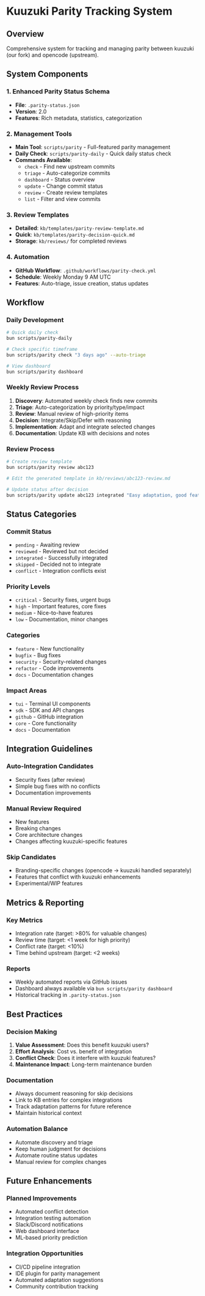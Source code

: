 # Kuuzuki Parity Tracking System

## Overview
Comprehensive system for tracking and managing parity between kuuzuki (our fork) and opencode (upstream).

## System Components

### 1. Enhanced Parity Status Schema
- **File**: `.parity-status.json`
- **Version**: 2.0
- **Features**: Rich metadata, statistics, categorization

### 2. Management Tools
- **Main Tool**: `scripts/parity` - Full-featured parity management
- **Daily Check**: `scripts/parity-daily` - Quick daily status check
- **Commands Available**:
  - `check` - Find new upstream commits
  - `triage` - Auto-categorize commits
  - `dashboard` - Status overview
  - `update` - Change commit status
  - `review` - Create review templates
  - `list` - Filter and view commits

### 3. Review Templates
- **Detailed**: `kb/templates/parity-review-template.md`
- **Quick**: `kb/templates/parity-decision-quick.md`
- **Storage**: `kb/reviews/` for completed reviews

### 4. Automation
- **GitHub Workflow**: `.github/workflows/parity-check.yml`
- **Schedule**: Weekly Monday 9 AM UTC
- **Features**: Auto-triage, issue creation, status updates

## Workflow

### Daily Development
```bash
# Quick daily check
bun scripts/parity-daily

# Check specific timeframe
bun scripts/parity check "3 days ago" --auto-triage

# View dashboard
bun scripts/parity dashboard
```

### Weekly Review Process
1. **Discovery**: Automated weekly check finds new commits
2. **Triage**: Auto-categorization by priority/type/impact
3. **Review**: Manual review of high-priority items
4. **Decision**: Integrate/Skip/Defer with reasoning
5. **Implementation**: Adapt and integrate selected changes
6. **Documentation**: Update KB with decisions and notes

### Review Process
```bash
# Create review template
bun scripts/parity review abc123

# Edit the generated template in kb/reviews/abc123-review.md

# Update status after decision
bun scripts/parity update abc123 integrated "Easy adaptation, good feature"
```

## Status Categories

### Commit Status
- `pending` - Awaiting review
- `reviewed` - Reviewed but not decided
- `integrated` - Successfully integrated
- `skipped` - Decided not to integrate
- `conflict` - Integration conflicts exist

### Priority Levels
- `critical` - Security fixes, urgent bugs
- `high` - Important features, core fixes
- `medium` - Nice-to-have features
- `low` - Documentation, minor changes

### Categories
- `feature` - New functionality
- `bugfix` - Bug fixes
- `security` - Security-related changes
- `refactor` - Code improvements
- `docs` - Documentation changes

### Impact Areas
- `tui` - Terminal UI components
- `sdk` - SDK and API changes
- `github` - GitHub integration
- `core` - Core functionality
- `docs` - Documentation

## Integration Guidelines

### Auto-Integration Candidates
- Security fixes (after review)
- Simple bug fixes with no conflicts
- Documentation improvements

### Manual Review Required
- New features
- Breaking changes
- Core architecture changes
- Changes affecting kuuzuki-specific features

### Skip Candidates
- Branding-specific changes (opencode → kuuzuki handled separately)
- Features that conflict with kuuzuki enhancements
- Experimental/WIP features

## Metrics & Reporting

### Key Metrics
- Integration rate (target: >80% for valuable changes)
- Review time (target: <1 week for high priority)
- Conflict rate (target: <10%)
- Time behind upstream (target: <2 weeks)

### Reports
- Weekly automated reports via GitHub issues
- Dashboard always available via `bun scripts/parity dashboard`
- Historical tracking in `.parity-status.json`

## Best Practices

### Decision Making
1. **Value Assessment**: Does this benefit kuuzuki users?
2. **Effort Analysis**: Cost vs. benefit of integration
3. **Conflict Check**: Does it interfere with kuuzuki features?
4. **Maintenance Impact**: Long-term maintenance burden

### Documentation
- Always document reasoning for skip decisions
- Link to KB entries for complex integrations
- Track adaptation patterns for future reference
- Maintain historical context

### Automation Balance
- Automate discovery and triage
- Keep human judgment for decisions
- Automate routine status updates
- Manual review for complex changes

## Future Enhancements

### Planned Improvements
- Automated conflict detection
- Integration testing automation
- Slack/Discord notifications
- Web dashboard interface
- ML-based priority prediction

### Integration Opportunities
- CI/CD pipeline integration
- IDE plugin for parity management
- Automated adaptation suggestions
- Community contribution tracking